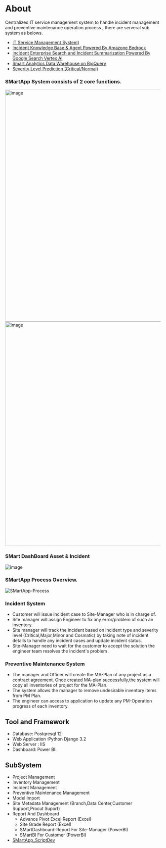 # About
Centralized IT service management system  to handle incident management and preventive maintenance operation process , there are serveral sub system as belows.
* [IT Service Management System)](https://github.com/technqvi/SMartApp)
* [Incident Knowledge Base & Agent Powered By Amazone Bedrock](https://github.com/technqvi/aws-bedrock-gen-ai-project?tab=readme-ov-file#incident-knownledge-base)
* [Incident Enterprise Search and Incident Summarization Powered By Google Search Vertex AI](https://github.com/technqvi/SMartSearch-Summarization)
* [Smart Analytics Data Warehouse on BigQuery](https://github.com/technqvi/SMartDataHub-DBToBigQuery)
* [Severity Level Prediction (Critical/Normal)](https://github.com/technqvi/SMart-AI/tree/main/Model-TF_DF)

### SMartApp System  consists of 2 core functions.
<img width="750" alt="image" src="https://github.com/technqvi/SMartApp/assets/38780060/a7c06417-2e6a-489b-be2f-574b852c967c">
<img width="725" alt="image" src="https://github.com/technqvi/SMartApp/assets/38780060/a5875f1a-040a-4947-9546-4b028eba543b">

 ### SMart DashBoard Asset & Incident
![image](https://github.com/technqvi/SMartApp/assets/38780060/a095f115-0c59-4ab1-9c0c-af14bc964d21)

### SMartApp Process Overview.
![SMartApp-Process](https://github.com/technqvi/SMartApp/assets/38780060/f0dd75cf-01e3-4054-8225-a8a6e4a4e151)

### Incident System
* Customer will issue incident case to Site-Manager who is in charge of.
* Site manager will assign Engineer to fix any error/problem of such an inventory.
* Site manager will track the incident based on incident type and severity level (Critical,Major,Minor and Cosmatic)   by taking note of incident details to handle  any incident cases and update incident  status.
* Site-Manager need to wait for the customer to accept the solution the engineer team  resolves  the incident's problem .
### Preventive Maintenance System
* The manager and Officer will create the MA-Plan of any project as a contract agreement. Once created MA-plan successfully,the system will copy all inventories of project for the MA-Plan.
* The system allows the manager to remove undesirable inventory items from PM Plan.
* The engineer can access to application to update any PM-Operation progress of each inventory.


## Tool and Framework
- Database: Postqresql 12
- Web Application :Python Django 3.2
- Web Server : IIS 
- Dashboard: Power BI.

## SubSystem
 - Project Management
 - Inventory Management
 - Incident Management
 - Preventive Maintenance Management
 - Model Import
 - Site Metadata Management (Branch,Data Center,Customer Support,Procut Suport)
 - Report And Dashboard
   - Advance Pivot Excel Report (Excel)
   - Site Grade Report (Excel)
   - SMartDashboard-Report For Site-Manager (PowerBI)
   - SMartBI For Customer (PowerBI)
 - [SMartApp_ScriptDev](https://github.com/technqvi/SMartApp_ScriptDev)
   
